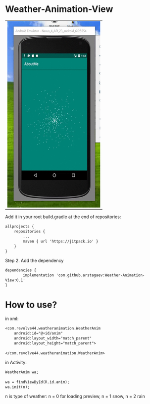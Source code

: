 # Weather-Animation-View

<table style= padding:10px">
  <tr>
    <td>  <img src="./example.gif"  alt="1" width = 300px height = 600px ></td>
      
</table>

Add it in your root build.gradle at the end of repositories:

	allprojects {
		repositories {
			...
			maven { url 'https://jitpack.io' }
		}
	}
Step 2. Add the dependency

	dependencies {
	        implementation 'com.github.arstagaev:Weather-Animation-View:0.1'
	}
	
# How to use?

in xml:
    
    <com.revolve44.weatheranimation.WeatherAnim
        android:id="@+id/anim"
        android:layout_width="match_parent"
        android:layout_height="match_parent">

    </com.revolve44.weatheranimation.WeatherAnim>

in Activity:
    
    WeatherAnim wa;
    
    wa = findViewById(R.id.anim);
    wa.init(n);
    
 n is type of weather:
 n = 0 for loading preview,
 n = 1 snow,
 n = 2 rain

